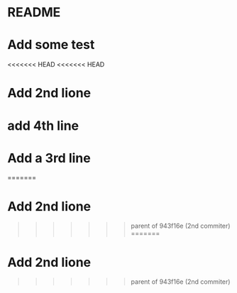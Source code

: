 # README

# Add some test



<<<<<<< HEAD
<<<<<<< HEAD
# Add 2nd lione

# add 4th line

# Add a 3rd line 
=======
# Add 2nd lione
>>>>>>> parent of 943f16e (2nd commiter)
=======
# Add 2nd lione
>>>>>>> parent of 943f16e (2nd commiter)
